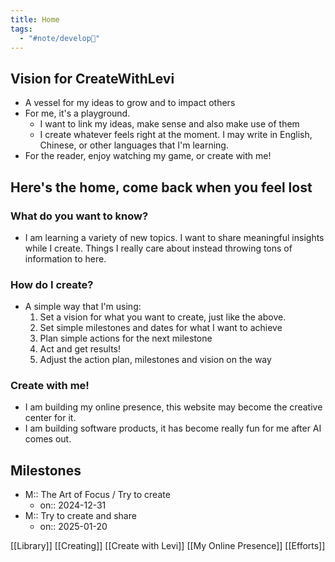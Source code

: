 ```yaml
---
title: Home
tags:
  - "#note/develop🍃"
---
```

## Vision for CreateWithLevi
- A vessel for my ideas to grow and to impact others
- For me, it's a playground. 
	- I want to link my ideas, make sense and also make use of them
	- I create whatever feels right at the moment. I may write in English, Chinese, or other languages that I'm learning.
- For the reader, enjoy watching my game, or create with me!

## Here's the home, come back when you feel lost
### What do you want to know?
- I am learning a variety of new topics. I want to share meaningful insights while I create. Things I really care about instead throwing tons of information to here.
### How do I create?
- A simple way that I'm using: 
	1. Set a vision for what you want to create, just like the above. 
	2. Set simple milestones and dates for what I want to achieve
	3. Plan simple actions for the next milestone
	4. Act and get results!
	5. Adjust the action plan, milestones and vision on the way
### Create with me!
- I am building my online presence, this website may become the creative center for it.
- I am building software products, it has become really fun for me after AI comes out.

## Milestones
- M:: The Art of Focus / Try to create
	- on:: 2024-12-31
- M:: Try to create and share
	- on:: 2025-01-20

[[Library]]
[[Creating]]
[[Create with Levi]]
[[My Online Presence]]
[[Efforts]]